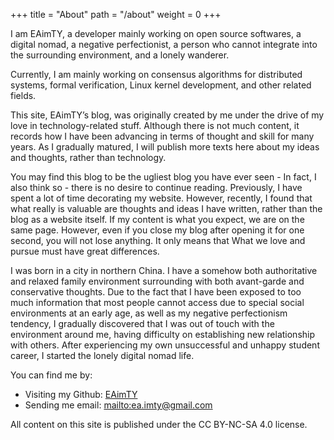 +++
title = "About"
path = "/about"
weight = 0
+++

I am EAimTY, a developer mainly working on open source softwares, a digital nomad, a negative perfectionist, a person who cannot integrate into the surrounding environment, and a lonely wanderer.

Currently, I am mainly working on consensus algorithms for distributed systems, formal verification, Linux kernel development, and other related fields.

This site, EAimTY’s blog, was originally created by me under the drive of my love in technology-related stuff. Although there is not much content, it records how I have been advancing in terms of thought and skill for many years. As I gradually matured, I will publish more texts here about my ideas and thoughts, rather than technology.

You may find this blog to be the ugliest blog you have ever seen - In fact, I also think so - there is no desire to continue reading. Previously, I have spent a lot of time decorating my website. However, recently, I found that what really is valuable are thoughts and ideas I have written, rather than the blog as a website itself. If my content is what you expect, we are on the same page. However, even if you close my blog after opening it for one second, you will not lose anything. It only means that What we love and pursue must have great differences.

I was born in a city in northern China. I have a somehow both authoritative and relaxed family environment surrounding with both avant-garde and conservative thoughts. Due to the fact that I have been exposed to too much information that most people cannot access due to special social environments at an early age, as well as my negative perfectionism tendency, I gradually discovered that I was out of touch with the environment around me, having difficulty on establishing new relationship with others. After experiencing my own unsuccessful and unhappy student career, I started the lonely digital nomad life.

You can find me by:

- Visiting my Github: [EAimTY](https://github.com/EAimTY)
- Sending me email: <mailto:ea.imty@gmail.com>

All content on this site is published under the CC BY-NC-SA 4.0 license.
